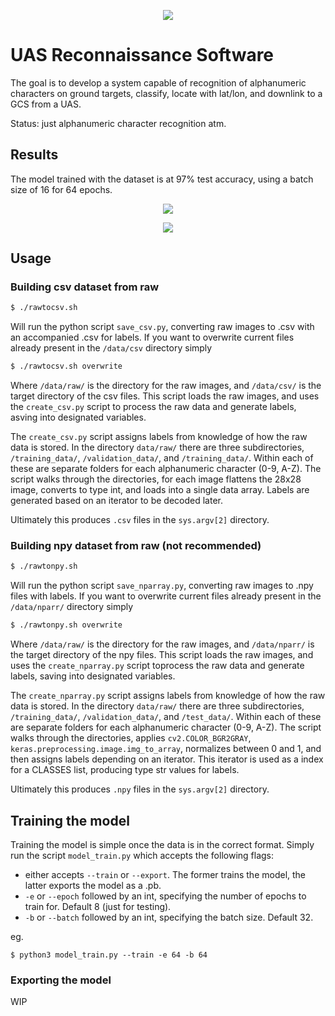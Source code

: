 <p align="center"><img src="https://raw.githubusercontent.com/whichtom/reconnaissance/master/assets/banner.png"/></p>

# UAS Reconnaissance Software

The goal is to develop a system capable of recognition of alphanumeric characters on ground targets, classify, locate with lat/lon, and downlink to a GCS from a UAS.

Status: just alphanumeric character recognition atm.

## Results

The model trained with the dataset is at 97% test accuracy, using a batch size of 16 for 64 epochs.

<p align="center"><img src="https://raw.githubusercontent.com/whichtom/reconnaissance/master/assets/training-val-acc.png"/></p>
<p align="center"><img src="https://raw.githubusercontent.com/whichtom/reconnaissance/master/assets/training-val-loss.png" /></p>



## Usage

### Building csv dataset from raw

```bash
$ ./rawtocsv.sh
```
Will run the python script `save_csv.py`, converting raw images to .csv with an accompanied .csv for labels. If you want to overwrite current files already present in the `/data/csv` directory simply
```bash
$ ./rawtocsv.sh overwrite
```

Where `/data/raw/` is the directory for the raw images, and `/data/csv/` is the target directory of the csv files. This script loads the raw images, and uses the `create_csv.py` script to process the raw data and generate labels, asving into designated variables.

The `create_csv.py` script assigns labels from knowledge of how the raw data is stored. In the directory `data/raw/` there are three subdirectories, `/training_data/`, `/validation_data/`, and `/training_data/`. Within each of these are separate folders for each alphanumeric character (0-9, A-Z). The script walks through the directories, for each image flattens the 28x28 image, converts to type int, and loads into a single data array. Labels are generated based on an iterator to be decoded later.

Ultimately this produces `.csv` files in the `sys.argv[2]` directory.

### Building npy dataset from raw (not recommended)

```bash
$ ./rawtonpy.sh
```
Will run the python script `save_nparray.py`, converting raw images to .npy files with labels. If you want to overwrite current files already present in the `/data/nparr/` directory simply
```bash
$ ./rawtonpy.sh overwrite
```

Where `/data/raw/` is the directory for the raw images, and `/data/nparr/` is the target directory of the npy files. This script loads the raw images, and uses the `create_nparray.py` script toprocess the raw data and generate labels, saving into designated variables.

The `create_nparray.py` script assigns labels from knowledge of how the raw data is stored. In the directory `data/raw/` there are three subdirectories, `/training_data/`, `/validation_data/`, and `/test_data/`. Within each of these are separate folders for each alphanumeric character (0-9, A-Z). The script walks through the directories, applies `cv2.COLOR_BGR2GRAY`, `keras.preprocessing.image.img_to_array`, normalizes between 0 and 1, and then assigns labels depending on an iterator. This iterator is used as a index for a CLASSES list, producing type str values for labels.

Ultimately this produces `.npy` files in the `sys.argv[2]` directory.

## Training the model

Training the model is simple once the data is in the correct format. Simply run the script `model_train.py` which accepts the following flags:
* either accepts `--train` or `--export`. The former trains the model, the latter exports the model as a .pb.
* `-e` or `--epoch` followed by an int, specifying the number of epochs to train for. Default 8 (just for testing).
* `-b` or `--batch` followed by an int, specifying the batch size. Default 32.

eg.

```
$ python3 model_train.py --train -e 64 -b 64
```


### Exporting the model

WIP



